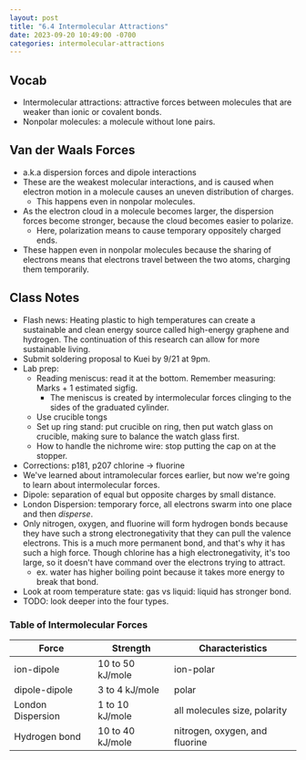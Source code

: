 ```yaml
---
layout: post
title: "6.4 Intermolecular Attractions"
date: 2023-09-20 10:49:00 -0700
categories: intermolecular-attractions
---
```

## Vocab
- Intermolecular attractions: attractive forces between molecules that are weaker than ionic or covalent bonds.
- Nonpolar molecules: a molecule without lone pairs.

## Van der Waals Forces
- a.k.a dispersion forces and dipole interactions
- These are the weakest molecular interactions, and is caused when electron motion in a molecule causes an
  uneven distribution of charges.
    - This happens even in nonpolar molecules.
- As the electron cloud in a molecule becomes larger, the dispersion forces become stronger, because the cloud
  becomes easier to polarize.
    - Here, polarization means to cause temporary oppositely charged ends.
- These happen even in nonpolar molecules because the sharing of electrons means that electrons travel between
  the two atoms, charging them temporarily.

## Class Notes
- Flash news: Heating plastic to high temperatures can create a sustainable and clean energy source called
  high-energy graphene and hydrogen. The continuation of this research can allow for more sustainable living.
- Submit soldering proposal to Kuei by 9/21 at 9pm.
- Lab prep:
    - Reading meniscus: read it at the bottom. Remember measuring: Marks + 1 estimated sigfig.
        - The meniscus is created by intermolecular forces clinging to the sides of the graduated cylinder.
    - Use crucible tongs 
    - Set up ring stand: put crucible on ring, then put watch glass on crucible, making sure to balance the
      watch glass first.
    - How to handle the nichrome wire: stop putting the cap on at the stopper.
- Corrections: p181, p207 chlorine -> fluorine
- We've learned about intramolecular forces earlier, but now we're going to learn about intermolecular forces.
- Dipole: separation of equal but opposite charges by small distance. 
- London Dispersion: temporary force, all electrons swarm into one place and then _disperse_.
- Only nitrogen, oxygen, and fluorine will form hydrogen bonds because they have such a strong electronegativity
  that they can pull the valence electrons. This is a much more permanent bond, and that's why it has such a
  high force. Though chlorine has a high electronegativity, it's too large, so it doesn't have command over the
  electrons trying to attract.
    - ex. water has higher boiling point because it takes more energy to break that bond.
- Look at room temperature state: gas vs liquid: liquid has stronger bond.
- TODO: look deeper into the four types.

### Table of Intermolecular Forces

| Force | Strength | Characteristics |
| --- | --- | --- |
| ion-dipole | 10 to 50 kJ/mole | ion-polar |
| dipole-dipole | 3 to 4 kJ/mole | polar |
| London Dispersion | 1 to 10 kJ/mole | all molecules size, polarity |
| Hydrogen bond | 10 to 40 kJ/mole | nitrogen, oxygen, and fluorine |


